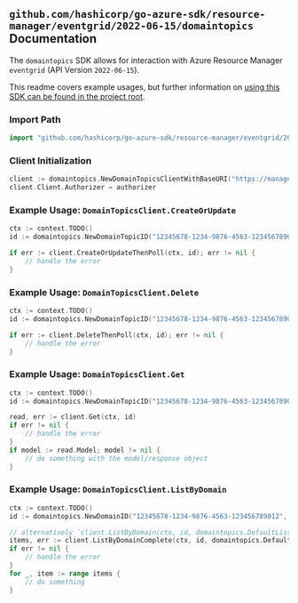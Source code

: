 
## `github.com/hashicorp/go-azure-sdk/resource-manager/eventgrid/2022-06-15/domaintopics` Documentation

The `domaintopics` SDK allows for interaction with Azure Resource Manager `eventgrid` (API Version `2022-06-15`).

This readme covers example usages, but further information on [using this SDK can be found in the project root](https://github.com/hashicorp/go-azure-sdk/tree/main/docs).

### Import Path

```go
import "github.com/hashicorp/go-azure-sdk/resource-manager/eventgrid/2022-06-15/domaintopics"
```


### Client Initialization

```go
client := domaintopics.NewDomainTopicsClientWithBaseURI("https://management.azure.com")
client.Client.Authorizer = authorizer
```


### Example Usage: `DomainTopicsClient.CreateOrUpdate`

```go
ctx := context.TODO()
id := domaintopics.NewDomainTopicID("12345678-1234-9876-4563-123456789012", "example-resource-group", "domainName", "topicName")

if err := client.CreateOrUpdateThenPoll(ctx, id); err != nil {
	// handle the error
}
```


### Example Usage: `DomainTopicsClient.Delete`

```go
ctx := context.TODO()
id := domaintopics.NewDomainTopicID("12345678-1234-9876-4563-123456789012", "example-resource-group", "domainName", "topicName")

if err := client.DeleteThenPoll(ctx, id); err != nil {
	// handle the error
}
```


### Example Usage: `DomainTopicsClient.Get`

```go
ctx := context.TODO()
id := domaintopics.NewDomainTopicID("12345678-1234-9876-4563-123456789012", "example-resource-group", "domainName", "topicName")

read, err := client.Get(ctx, id)
if err != nil {
	// handle the error
}
if model := read.Model; model != nil {
	// do something with the model/response object
}
```


### Example Usage: `DomainTopicsClient.ListByDomain`

```go
ctx := context.TODO()
id := domaintopics.NewDomainID("12345678-1234-9876-4563-123456789012", "example-resource-group", "domainName")

// alternatively `client.ListByDomain(ctx, id, domaintopics.DefaultListByDomainOperationOptions())` can be used to do batched pagination
items, err := client.ListByDomainComplete(ctx, id, domaintopics.DefaultListByDomainOperationOptions())
if err != nil {
	// handle the error
}
for _, item := range items {
	// do something
}
```
